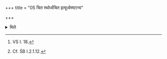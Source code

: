 +++
title = "05 चित स्थोर्ध्वचित इत्यूर्ध्वमष्टाभ्य"

+++

<details><summary>थिते</summary>

5. With cita sthordhvacitaḥ[^1] or silently (without any formula) he places (all the potsherds) in addition to eight.[^2]  

[^1]: VS I. 18.  

[^2]: Cf. ŚB I.2.1.12.
</details>
